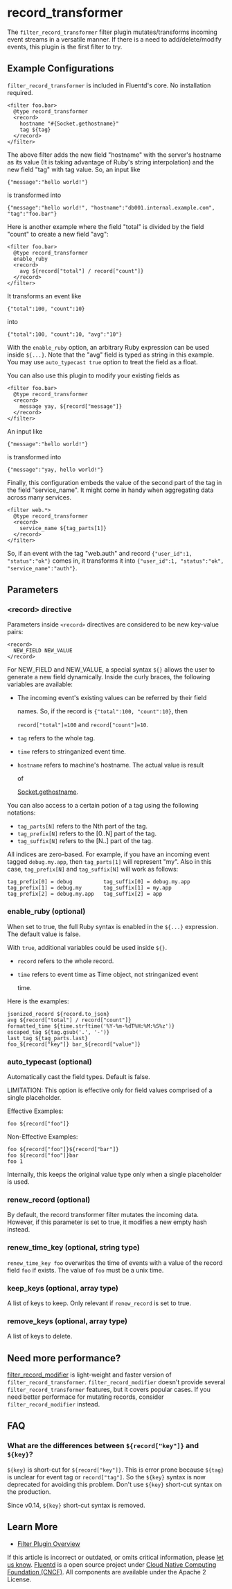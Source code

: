 # record\_transformer

The `filter_record_transformer` filter plugin mutates/transforms incoming event streams in a versatile manner. If there is a need to add/delete/modify events, this plugin is the first filter to try.

## Example Configurations

`filter_record_transformer` is included in Fluentd's core. No installation required.

```text
<filter foo.bar>
  @type record_transformer
  <record>
    hostname "#{Socket.gethostname}"
    tag ${tag}
  </record>
</filter>
```

The above filter adds the new field "hostname" with the server's hostname as its value \(It is taking advantage of Ruby's string interpolation\) and the new field "tag" with tag value. So, an input like

```text
{"message":"hello world!"}
```

is transformed into

```text
{"message":"hello world!", "hostname":"db001.internal.example.com", "tag":"foo.bar"}
```

Here is another example where the field "total" is divided by the field "count" to create a new field "avg":

```text
<filter foo.bar>
  @type record_transformer
  enable_ruby
  <record>
    avg ${record["total"] / record["count"]}
  </record>
</filter>
```

It transforms an event like

```text
{"total":100, "count":10}
```

into

```text
{"total":100, "count":10, "avg":"10"}
```

With the `enable_ruby` option, an arbitrary Ruby expression can be used inside `${...}`. Note that the "avg" field is typed as string in this example. You may use `auto_typecast true` option to treat the field as a float.

You can also use this plugin to modify your existing fields as

```text
<filter foo.bar>
  @type record_transformer
  <record>
    message yay, ${record["message"]}
  </record>
</filter>
```

An input like

```text
{"message":"hello world!"}
```

is transformed into

```text
{"message":"yay, hello world!"}
```

Finally, this configuration embeds the value of the second part of the tag in the field "service\_name". It might come in handy when aggregating data across many services.

```text
<filter web.*>
  @type record_transformer
  <record>
    service_name ${tag_parts[1]}
  </record>
</filter>
```

So, if an event with the tag "web.auth" and record `{"user_id":1, "status":"ok"}` comes in, it transforms it into `{"user_id":1, "status":"ok", "service_name":"auth"}`.

## Parameters

### &lt;record&gt; directive

Parameters inside `<record>` directives are considered to be new key-value pairs:

```text
<record>
  NEW_FIELD NEW_VALUE
</record>
```

For NEW\_FIELD and NEW\_VALUE, a special syntax `${}` allows the user to generate a new field dynamically. Inside the curly braces, the following variables are available:

* The incoming event's existing values can be referred by their field

  names. So, if the record is `{"total":100, "count":10}`, then

  `record["total"]=100` and `record["count"]=10`.

* `tag` refers to the whole tag.
* `time` refers to stringanized event time.
* `hostname` refers to machine's hostname. The actual value is result

  of

  [Socket.gethostname](https://docs.ruby-lang.org/en/trunk/Socket.html#method-c-gethostname).

You can also access to a certain potion of a tag using the following notations:

* `tag_parts[N]` refers to the Nth part of the tag.
* `tag_prefix[N]` refers to the \[0..N\] part of the tag.
* `tag_suffix[N]` refers to the \[N..\] part of the tag.

All indices are zero-based. For example, if you have an incoming event tagged `debug.my.app`, then `tag_parts[1]` will represent "my". Also in this case, `tag_prefix[N]` and `tag_suffix[N]` will work as follows:

```text
tag_prefix[0] = debug          tag_suffix[0] = debug.my.app
tag_prefix[1] = debug.my       tag_suffix[1] = my.app
tag_prefix[2] = debug.my.app   tag_suffix[2] = app
```

### enable\_ruby \(optional\)

When set to true, the full Ruby syntax is enabled in the `${...}` expression. The default value is false.

With `true`, additional variables could be used inside `${}`.

* `record` refers to the whole record.
* `time` refers to event time as Time object, not stringanized event

  time.

Here is the examples:

```text
jsonized_record ${record.to_json}
avg ${record["total"] / record["count"]}
formatted_time ${time.strftime('%Y-%m-%dT%H:%M:%S%z')}
escaped_tag ${tag.gsub('.', '-')}
last_tag ${tag_parts.last}
foo_${record["key"]} bar_${record["value"]}
```

### auto\_typecast \(optional\)

Automatically cast the field types. Default is false.

LIMITATION: This option is effective only for field values comprised of a single placeholder.

Effective Examples:

```text
foo ${record["foo"]}
```

Non-Effective Examples:

```text
foo ${record["foo"]}${record["bar"]}
foo ${record["foo"]}bar
foo 1
```

Internally, this keeps the original value type only when a single placeholder is used.

### renew\_record \(optional\)

By default, the record transformer filter mutates the incoming data. However, if this parameter is set to true, it modifies a new empty hash instead.

### renew\_time\_key \(optional, string type\)

`renew_time_key foo` overwrites the time of events with a value of the record field `foo` if exists. The value of `foo` must be a unix time.

### keep\_keys \(optional, array type\)

A list of keys to keep. Only relevant if `renew_record` is set to true.

### remove\_keys \(optional, array type\)

A list of keys to delete.

## Need more performance?

[filter\_record\_modifier](https://github.com/repeatedly/fluent-plugin-record-modifier) is light-weight and faster version of `filter_record_transformer`. `filter_record_modifier` doesn't provide several `filter_record_transformer` features, but it covers popular cases. If you need better performace for mutating records, consider `filter_record_modifier` instead.

## FAQ

### What are the differences between `${record["key"]}` and `${key}`?

`${key}` is short-cut for `${record["key"]}`. This is error prone because `${tag}` is unclear for event tag or `record["tag"]`. So the `${key}` syntax is now deprecated for avoiding this problem. Don't use `${key}` short-cut syntax on the production.

Since v0.14, `${key}` short-cut syntax is removed.

## Learn More

* [Filter Plugin Overview](./)

If this article is incorrect or outdated, or omits critical information, please [let us know](https://github.com/fluent/fluentd-docs-gitbook/issues?state=open). [Fluentd](http://www.fluentd.org/) is a open source project under [Cloud Native Computing Foundation \(CNCF\)](https://cncf.io/). All components are available under the Apache 2 License.

